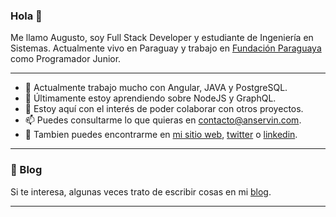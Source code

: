 ### Hola 👋

Me llamo Augusto, soy Full Stack Developer y estudiante de Ingeniería en Sistemas. 
Actualmente vivo en Paraguay y trabajo en [Fundación Paraguaya](http://www.fundacionparaguaya.org.py/v2/) como Programador Junior.

---

- 🔭 Actualmente trabajo mucho con Angular, JAVA y PostgreSQL.
- 🌱 Últimamente estoy aprendiendo sobre NodeJS y GraphQL.
- 🤔 Estoy aquí con el interés de poder colaborar con otros proyectos.
- 📫 Puedes consultarme lo que quieras en <a href="mailto:contacto@anservin.com">contacto@anservin.com</a>.
- 💬 Tambien puedes encontrarme en [mi sitio web](https://anservin.com), [twitter](https://twitter.com/agto_code) o [linkedin](https://www.linkedin.com/in/augusto-pappalardo-533961122/).

---
### 📰 Blog

 Si te interesa, algunas veces trato de escribir cosas en mi [blog](https://anservin.com/blog/).

---
